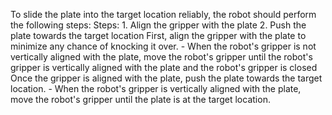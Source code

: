 To slide the plate into the target location reliably, the robot should perform the following steps:
    Steps:  1. Align the gripper with the plate  2. Push the plate towards the target location
    First, align the gripper with the plate to minimize any chance of knocking it over.
    - When the robot's gripper is not vertically aligned with the plate, move the robot's gripper until the robot's gripper is vertically aligned with the plate and the robot's gripper is closed
    Once the gripper is aligned with the plate, push the plate towards the target location.
    - When the robot's gripper is vertically aligned with the plate, move the robot's gripper until the plate is at the target location.